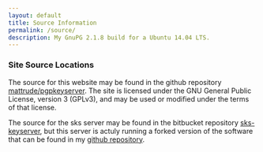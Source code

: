 ```yaml
---
layout: default
title: Source Information
permalink: /source/
description: My GnuPG 2.1.8 build for a Ubuntu 14.04 LTS.
---
```


### Site Source Locations
The source for this website may be found in the github repository [mattrude/pgpkeyserver](https://github.com/mattrude/pgpkeyserver#readme).  The site is licensed under the GNU General Public License, version 3 (GPLv3), and may be used or modified under the terms of that license.

The source for the sks server may be found in the bitbucket repository [sks-keyserver](https://bitbucket.org/skskeyserver/sks-keyserver/), but this server is actuly running a forked version of the software that can be found in my [github repository](https://github.com/mattrude/sks-keyserver).

